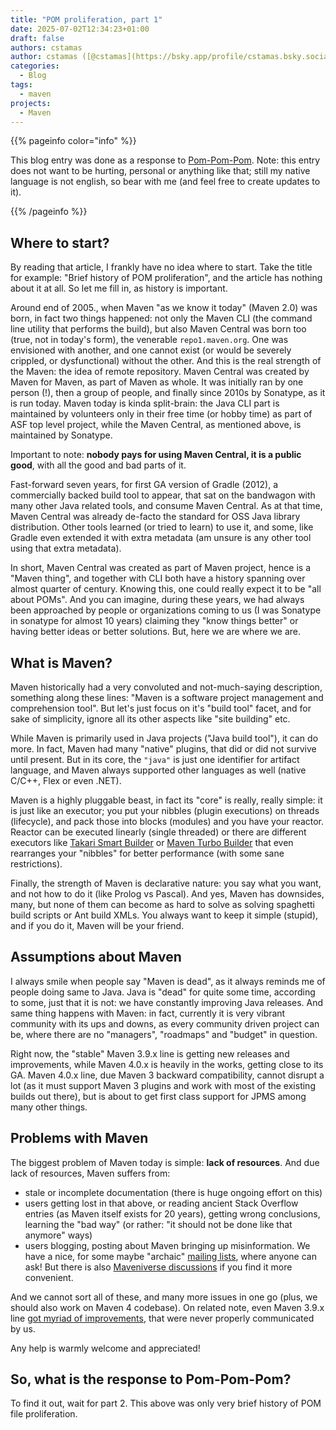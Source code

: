 ```yaml
---
title: "POM proliferation, part 1"
date: 2025-07-02T12:34:23+01:00
draft: false
authors: cstamas
author: cstamas ([@cstamas](https://bsky.app/profile/cstamas.bsky.social))
categories:
  - Blog
tags:
  - maven
projects:
  - Maven
---
```


{{% pageinfo color="info" %}}

This blog entry was done as a response to [Pom-Pom-Pom](https://www.liutikas.net/2025/06/12/Pom-Pom-Pom.html).
Note: this entry does not want to be hurting, personal or anything like that; still my native language is not
english, so bear with me (and feel free to create updates to it).

{{% /pageinfo %}}

## Where to start?

By reading that article, I frankly have no idea where to start. Take the title for example: "Brief history of 
POM proliferation", and the article has nothing about it at all. So let me fill in, as history is important.

Around end of 2005., when Maven "as we know it today" (Maven 2.0) was born, in fact two things happened: not only the 
Maven CLI (the command line utility that performs the build), but also Maven Central was born too 
(true, not in today's form), the venerable `repo1.maven.org`. One was envisioned with another, and one cannot exist
(or would be severely crippled, or dysfunctional) without the other. And this is the real strength of the Maven:
the idea of remote repository. Maven Central was created by Maven for Maven, as part of Maven as whole. It was 
initially ran by one person (!), then a group of people, and finally since 2010s by Sonatype, as it is run today. 
Maven today is kinda split-brain: the Java CLI part is maintained by volunteers only in their free time (or hobby time)
as part of ASF top level project, while the Maven Central, as mentioned above, is maintained by Sonatype.

Important to note: **nobody pays for using Maven Central, it is a public good**, with all the good and bad parts of it.

Fast-forward seven years, for first GA version of Gradle (2012), a commercially backed build tool to appear,
that sat on the bandwagon with many other Java related tools, and consume Maven Central. As at that time, Maven Central 
was already de-facto the standard for OSS Java library distribution. Other tools learned (or tried to learn) to use it, and some, 
like Gradle even extended it with extra metadata (am unsure is any other tool using that extra metadata).

In short, Maven Central was created as part of Maven project, hence is a "Maven thing", and together with CLI 
both have a history spanning over almost quarter of century. Knowing this, one could really expect it to be "all about POMs".
And you can imagine, during these years, we had always been approached by people or organizations coming to us 
(I was Sonatype in sonatype for almost 10 years) claiming they "know things better" or having better ideas or better solutions. 
But, here we are where we are.

## What is Maven?

Maven historically had a very convoluted and not-much-saying description, something along these lines: "Maven is a 
software project management and comprehension tool". But let's just focus on it's "build tool" facet, and for sake
of simplicity, ignore all its other aspects like "site building" etc.

While Maven is primarily used in Java projects ("Java build tool"), it can do more. In fact, Maven had many "native" 
plugins, that did or did not survive until present. But in its core, the `"java"` is just one identifier for artifact
language, and Maven always supported other languages as well (native C/C++, Flex or even .NET).

Maven is a highly pluggable beast, in fact its "core" is really, really simple: it is just like an executor; you put
your nibbles (plugin executions) on threads (lifecycle), and pack those into blocks (modules) and you have your
reactor. Reactor can be executed linearly (single threaded) or there are different executors like [Takari Smart Builder](https://github.com/takari/takari-smart-builder)
or [Maven Turbo Builder](https://github.com/maveniverse/maven-turbo-builder) that even rearranges your "nibbles" for better performance (with some sane restrictions).

Finally, the strength of Maven is declarative nature: you say what you want, and not how to do it (like Prolog vs Pascal).
And yes, Maven has downsides, many, but none of them can become as hard to solve as solving spaghetti build scripts or Ant
build XMLs. You always want to keep it simple (stupid), and if you do it, Maven will be your friend.

## Assumptions about Maven

I always smile when people say "Maven is dead", as it always reminds me of people doing same to Java. Java is "dead" for 
quite some time, according to some, just that it is not: we have constantly improving Java releases. And same thing happens 
with Maven: in fact, currently it is very vibrant community with its ups and downs, as every community driven project 
can be, where there are no "managers", "roadmaps" and "budget" in question.

Right now, the "stable" Maven 3.9.x line is getting new releases and improvements, while Maven 4.0.x is heavily in the 
works, getting close to its GA. Maven 4.0.x line, due Maven 3 backward compatibility, cannot disrupt a lot (as it must 
support Maven 3 plugins and work with most of the existing builds out there), but is about to get first class support 
for JPMS among many other things.

## Problems with Maven 

The biggest problem of Maven today is simple: **lack of resources**. And due lack of resources, Maven suffers from:

* stale or incomplete documentation (there is huge ongoing effort on this)
* users getting lost in that above, or reading ancient Stack Overflow entries (as Maven itself exists for 20 years),
  getting wrong conclusions, learning the "bad way" (or rather: "it should not be done like that anymore" ways)
* users blogging, posting about Maven bringing up misinformation. We have a nice, for some maybe "archaic" [mailing lists](https://maven.apache.org/mailing-lists.html), 
  where anyone can ask! But there is also [Maveniverse discussions](https://github.com/orgs/maveniverse/discussions) if you find it more convenient.

And we cannot sort all of these, and many more issues in one go (plus, we should also work on Maven 4 codebase).
On related note, even Maven 3.9.x line [got myriad of improvements](https://cwiki.apache.org/confluence/display/MAVEN/Notes+for+Maven+3.9.x+users), that were never properly communicated by us.

Any help is warmly welcome and appreciated!

## So, what is the response to Pom-Pom-Pom?

To find it out, wait for part 2. This above was only very brief history of POM file proliferation.